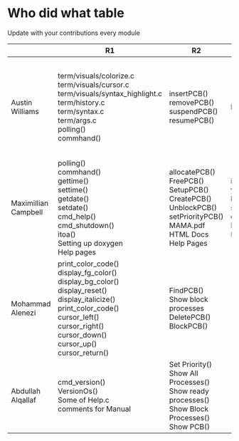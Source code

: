 # Who did what table
Update with your contributions every module

|                      | R1         | R2  | R3  | R4  | R5  | R6  |
| -------------------- | ---------- | --- | --- | --- | --- | --- |
| Austin Williams      | term/visuals/colorize.c <br> term/visuals/cursor.c <br> term/visuals/syntax_highlight.c <br> term/history.c <br> term/syntax.c <br> term/args.c <br> polling() <br> commhand() <br> | insertPCB() <br> removePCB() <br> suspendPCB() <br> resumePCB() <br>     |  bug fixes <br>    |     | cmd_alias() <br> ShowAllocated() <br> display_clear() <br> showFree()    | com_open <br> com_close <br> com_read <br> com_write <br> io_refresh_queue <br> io_try_start_next <br> io_enqueue_read <br> io_enqueue_write <br> io_enqueue <br> io_dequeue <br> sys_call  |
| Maximillian Campbell | polling() <br> commhand() <br> gettime() <br> settime() <br> getdate() <br> setdate() <br> cmd_help() <br> cmd_shutdown() <br> itoa() <br> Setting up doxygen <br> Help pages <br> | allocatePCB() <br> FreePCB() <br> SetupPCB() <br> CreatePCB() <br> UnblockPCB() <br> setPriorityPCB() <br> MAMA.pdf <br> HTML Docs <br> Help Pages <br> | irq.s <br> yield() <br> loadr3() <br> sys_call() <br> dispatcher() <br> Documentation <br> Help Pages <br> | <br> createAlarm() <br> freeAlarm() <br> showAlarms() <br> dispatchAlarm() <br> Documentaion <br> Help Pages <br>     | initHeap() <br> allocateMemory() <br> freeMemory() <br> Documentation | Documentation <br> Finalized MPX <br> was total beast |
| Mohammad Alenezi     | print_color_code() <br> display_fg_color() <br> display_bg_color() <br> display_reset() <br> display_italicize() <br> print_color_code() <br> cursor_left() <br> cursor_right() <br> cursor_down() <br> cursor_up() <br> cursor_return() <br> |  FindPCB() <br> Show block processes <br> DeletePCB() <br> BlockPCB() <br> |     |     |  ShowAllocated() <br> display_clear() <br>    |    |
| Abdullah Alqallaf    | cmd_version() <br> VersionOs() <br> Some of Help.c <br> comments for Manual <br> |Set Priority() <br> Show All Processes() <br> Show ready processes() <br> Show Block Processes() <br> Show PCB() <br> |     |     |   isEmpty() <br> freeMemory() <br>  |     |
